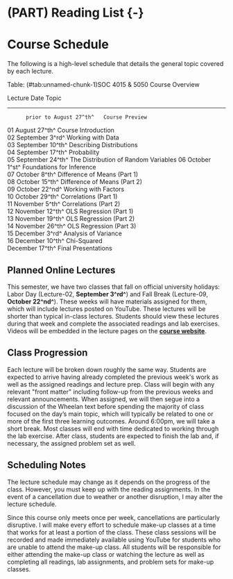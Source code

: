 # (PART) Reading List {-}

# Course Schedule

The following is a high-level schedule that details the general topic covered by each lecture.


Table: (\#tab:unnamed-chunk-1)SOC 4015 & 5050 Course Overview

Lecture   Date                     Topic                                
--------  -----------------------  -------------------------------------
          prior to August 27^th^   Course Preview                       
01        August 27^th^            Course Introduction                  
02        September 3^rd^          Working with Data                    
03        September 10^th^         Describing Distributions             
04        September 17^th^         Probability                          
05        September 24^th^         The Distribution of Random Variables 
06        October 1^st^            Foundations for Inference            
07        October 8^th^            Difference of Means (Part 1)         
08        October 15^th^           Difference of Means (Part 2)         
09        October 22^nd^           Working with Factors                 
10        October 29^th^           Correlations (Part 1)                
11        November 5^th^           Correlations (Part 2)                
12        November 12^th^          OLS Regression (Part 1)              
13        November 19^th^          OLS Regression (Part 2)              
14        November 26^th^          OLS Regression (Part 3)              
15        December 3^rd^           Analysis of Variance                 
16        December 10^th^          Chi-Squared                          
          December 17^th^          Final Presentations                  

## Planned Online Lectures

This semester, we have two classes that fall on official university holidays: Labor Day (Lecture-02, **September 3^rd^**) and Fall Break (Lecture-09, **October 22^nd^**). These weeks will have materials assigned for them, which will include lectures posted on YouTube. These lectures will be shorter than typical in-class lectures. Students should view these lectures during that week and complete the associated readings and lab exercises. Videos will be embedded in the lecture pages on the [**course website**](https://slu-soc5050.github.io/).

## Class Progression

Each lecture will be broken down roughly the same way. Students are expected to arrive having already completed the previous week's work as well as the assigned readings and lecture prep. Class will begin with any relevant "front matter" including follow-up from the previous weeks and relevant announcements. When assigned, we will then segue into a discussion of the Wheelan text before spending the majority of class focused on the day’s main topic, which will typically be related to one or more of the first three learning outcomes. Around 6:00pm, we will take a short break. Most classes will end with time dedicated to working through the lab exercise. After class, students are expected to finish the lab and, if necessary, the assigned problem set as well.

## Scheduling Notes

The lecture schedule may change as it depends on the progress of the class. However, you must keep up with the reading assignments. In the event of a cancellation due to weather or another disruption, I may alter the lecture schedule.

Since this course only meets once per week, cancellations are particularly disruptive. I will make every effort to schedule make-up classes at a time that works for at least a portion of the class. These class sessions will be recorded and made immediately available using YouTube for students who are unable to attend the make-up class. All students will be responsible for either attending the make-up class or watching the lecture as well as completing all readings, lab assignments, and problem sets for make-up classes.
